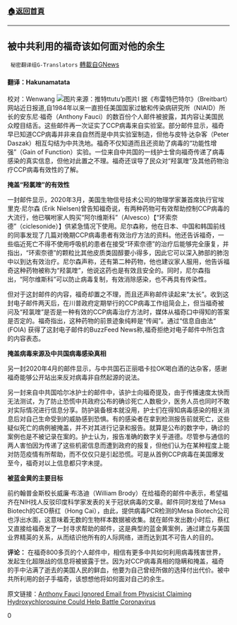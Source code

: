 ###  [:house:返回首頁](https://github.com/ourhimalayas/txt)
---

## 被中共利用的福奇该如何面对他的余生
` 秘密翻译组G-Translators` [轉載自GNews](https://gnews.org/zh-hans/1294149/)

#### 翻译：Hakunamatata
校对：Wenwang
![]()![](https://gnews-media-offload.s3.amazonaws.com/wp-content/uploads/2021/06/03114151/tuite-1.jpg)图片来源：推特ttutu’p图片l
据《布雷特巴特尔》（Breitbart）网站近日报道,自1984年以来一直担任美国国家过敏和传染病研究所（NIAID）所长的安东尼·福奇（Anthony Fauci）的数百份个人邮件被披露，其内容让美国民众瞠目结舌。这些邮件再一次证实了CCP病毒来自实验室。部分邮件显示，福奇早已知道CCP病毒并非来自自然而是中共实验室制造，但他与皮特·达杂客（Peter Daszak）相互勾结为中共洗地。福奇不仅知道而且还资助了病毒的“功能性增强”（Gain of Function）实验。一位来自中共国的一线护士曾向福奇传递了病毒感染的真实信息，但他对此置之不理。福奇还误导了民众对“羟氯喹”及其他药物治疗CCP病毒有效性的了解。

**掩盖“羟氯喹”的有效性**

一封邮件显示，2020年3月，美国生物信号技术公司的物理学家兼首席执行官埃里克·尼尔森 (Erik Nielsen)曾告知福奇说，有两种药物可有效帮助控制CCP病毒的大流行，他已嘱咐家人购买“阿尔维斯科”（Alvesco）【“环索奈德”（ciclesonide）】供紧急情况下使用。尼尔森称，他在日本、中国和韩国前线的同事发现了几篇对晚期CCP病毒患者有效治疗方法的资料。他还告诉福奇，一些临近死亡不得不使用呼吸机的患者在接受“环索奈德”的治疗后能够完全康复，并指出，“环索奈德”的颗粒比其他皮质类固醇要小得多，因此它可以深入肺部的肺泡中以到达有效治疗。尼尔森声称，还有第二种药物，他也建议家人服用，他告诉福奇这种药物被称为“羟氯喹”，他说这药也是有效且安全的。同时，尼尔森指出，“阿尔维斯科”可以防止病毒复制，有效消除感染，也不再具有传染性。

但对于这封邮件的内容，福奇却置之不理，而且还声称邮件读起来“太长”。收到这封电子邮件两天后，在川普政府定期举行的CCP病毒工作组简会上，但当福奇被问及“羟氯喹”是否是一种有效的CCP病毒治疗方法时，媒体从福奇口中得知的答案是否定的。福奇指出，这种药物的前景迹象纯粹是“传闻”。通过“信息自由法“ (FOIA) 获得了这封电子邮件的BuzzFeed News称,福奇拒绝对电子邮件中所包含的内容表态。

**掩盖病毒来源及中共国病毒感染真相**

另一封2020年4月的邮件显示，与中共国石正丽唱卡拉OK喝白酒的达杂客，感谢福奇能够公开站出来反对病毒非自然起源的说法。

另一封来自中共国哈尔冰护士的邮件中，该护士向福奇提及，由于传播速度太快而无法测试，为了防止恐慌中共政府公布的确诊死亡人数极少，医务人员也同时不敢对实际情况进行信息分享。防护装备根本就没用，护士们在得知病毒感染的相关消息后对自己生命受到的威胁感到恐惧。有的感染者在拿到检测报告前就死亡，这些疑似死亡的病例被掩盖，并不对其进行记录和报告。就算是公布的数字中，确诊的案例也是不被记录在案的。护士认为，报告准确的数字关乎道德。尽管参与通信的两人害怕因为传递了这些机密信息而遭到政府的报复，但他们认为在某种程度上能对防范疫情有所帮助，而不仅仅只是引起恐慌。可是从首例CCP病毒在美国爆发至今，福奇对以上信息都只字未提。

**被蓝金黄的主要目标**

前约翰普金斯校长威廉·布洛迪（William Brody）在给福奇的邮件中表示，希望福齐在NIH找人反驳印度科学家发表的关于冠状病毒的文章。邮件同时发给了Mesa Biotech的CEO蔡红（Hong Cai），由此，提供病毒PCR检测的Mesa Biotech公司也浮出水面，这意味着无数的生物样本数据被收集。就在邮件发出数小时后，蔡红又直接给福奇发了一封寻求帮助的邮件，这是典型的蓝金黄案例，通过建立与美国业界精英的关系，从而结识他所有的人际网络，进而达到其不可告人的目的。

**评论：**
在福奇800多页的个人邮件中，相信有更多中共如何利用病毒残害世界，发起生化超限战的信息将被披露于世。因为对CCP病毒真相的隐瞒和掩盖，福奇的手中沾满了逝去的美国人民的鲜血，他要为自己曾经所做的选择付出代价。被中共所利用的刽子手福奇，该想想他将如何面对自己的余生。

原文链接：[Anthony Fauci Ignored Email from Physicist Claiming Hydroxychloroquine Could Help Battle Coronavirus](https://www.breitbart.com/politics/2021/06/02/anthony-fauci-ignored-email-from-physicist-claiming-hydroxychloroquine-could-help-battle-coronavirus/)

0

